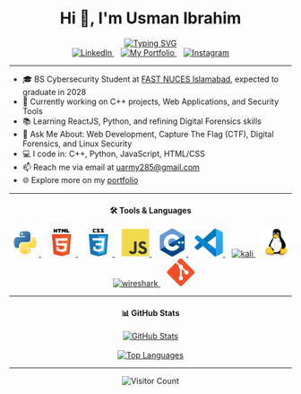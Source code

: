 <h1 align="center">Hi 👋, I'm Usman Ibrahim</h1>

<div align="center">
  <a href="https://git.io/typing-svg">
    <img src="https://readme-typing-svg.demolab.com?font=Fira+Code&size=24&pause=1000&width=435&lines=Welcome+To+My+Github;Have+A+Look+At+My+Projects;Feel+free+to+reach+out+to+me" alt="Typing SVG">
  </a>
</div>

<div align="center">
  <a href="https://www.linkedin.com/in/usman-ibrahim-992253276/" target="_blank">
    <img src="https://img.icons8.com/?size=100&id=13930&format=png&color=000000" alt="LinkedIn" width="40" height="40"/>
  </a>
  &nbsp;&nbsp;
  <a href="https://usmanprime.github.io/My-Portfolio/" target="_blank">
    <img src="https://img.icons8.com/?size=100&id=naDnVpQ3BNkR&format=png&color=000000" alt="My Portfolio" width="40" height="40"/>
  </a>
&nbsp;&nbsp;
  <a href="https://www.instagram.com/usmannnx._.x/" target="_blank">
    <img src="https://img.icons8.com/?size=100&id=32323&format=png&color=000000" alt="Instagram" width="40" height="40"/>
  </a>
</div>


---

- 🎓 BS Cybersecurity Student at [FAST NUCES Islamabad](https://nu.edu.pk/), expected to graduate in 2028  
- 🔭 Currently working on C++ projects, Web Applications, and Security Tools  
- 📚 Learning ReactJS, Python, and refining Digital Forensics skills  
- 🧠 Ask Me About: Web Development, Capture The Flag (CTF), Digital Forensics, and Linux Security  
- 💻 I code in: C++, Python, JavaScript, HTML/CSS
- 📫 Reach me via email at <a href="mailto:uarmy285@gmail.com">uarmy285@gmail.com</a>  
- 🌐 Explore more on my [portfolio](https://usmanprime.github.io/My-Portfolio/)

---





<h4 align="center">🛠️ Tools & Languages</h4>

<div align="center">
  <a href="https://www.python.org" target="_blank">
    <img src="https://raw.githubusercontent.com/devicons/devicon/master/icons/python/python-original.svg" alt="python" width="50" height="50" />
  </a>
  &nbsp;&nbsp;
  <a href="https://www.w3.org/html/" target="_blank">
    <img src="https://raw.githubusercontent.com/devicons/devicon/master/icons/html5/html5-original-wordmark.svg" alt="html" width="50" height="50" />
  </a>
  &nbsp;&nbsp;
  <a href="https://www.w3schools.com/css/" target="_blank">
    <img src="https://raw.githubusercontent.com/devicons/devicon/master/icons/css3/css3-original-wordmark.svg" alt="css3" width="50" height="50" />
  </a>
  &nbsp;&nbsp;
  <a href="https://developer.mozilla.org/en-US/docs/Web/JavaScript" target="_blank">
    <img src="https://raw.githubusercontent.com/devicons/devicon/master/icons/javascript/javascript-original.svg" alt="javascript" width="50" height="50" />
  </a>
  &nbsp;&nbsp;
  <a href="https://www.w3schools.com/cpp/" target="_blank">
    <img src="https://raw.githubusercontent.com/devicons/devicon/master/icons/cplusplus/cplusplus-original.svg" alt="cplusplus" width="50" height="50" />
  </a>
  &nbsp;&nbsp;
  <a href="https://code.visualstudio.com/" target="_blank">
    <img src="https://raw.githubusercontent.com/devicons/devicon/master/icons/vscode/vscode-original.svg" alt="vscode" width="50" height="50" />
  </a>
  &nbsp;&nbsp;
  <a href="https://www.kali.org/" target="_blank">
    <img src="https://www.kali.org/images/kali-logo.svg" alt="kali" width="50" height="50" />
  </a>
  &nbsp;&nbsp;
  <a href="https://www.linux.org/" target="_blank">
    <img src="https://raw.githubusercontent.com/devicons/devicon/master/icons/linux/linux-original.svg" alt="linux" width="50" height="50" />
  </a>
  &nbsp;&nbsp;
  <a href="https://www.wireshark.org/" target="_blank">
    <img src=https://img.icons8.com/?size=100&id=rOHcpTUtCTjr&format=png&color=000000" alt="wireshark" width="50" height="50" />
  </a>
  &nbsp;&nbsp;
  <a href="https://git-scm.com/" target="_blank">
    <img src="https://raw.githubusercontent.com/devicons/devicon/master/icons/git/git-original.svg" alt="git" width="50" height="50" />
  </a>
</div>



---

<h4 align="center">📊 GitHub Stats</h4>

<div align="center">
  <a href="https://github.com/UsmanPrime">
    <img src="https://github-readme-stats.vercel.app/api?username=UsmanPrime&show_icons=true&hide_border=true&title_color=4F8CC9&text_color=9f9f9f&icon_color=4F8CC9&bg_color=00000000&count_private=true&cache_seconds=86400" alt="GitHub Stats" />
  </a>
  <br><br>
  <a href="https://github.com/UsmanPrime">
    <img src="https://github-readme-stats.vercel.app/api/top-langs/?username=UsmanPrime&layout=compact&show_icons=true&hide_border=true&title_color=4F8CC9&text_color=9f9f9f&bg_color=00000000&count_private=true&cache_seconds=86400" alt="Top Languages" />
  </a>
</div>


---

<div align="center">

![Visitor Count](https://profile-counter.glitch.me/{usmanibrahim}/count.svg)

</div>
